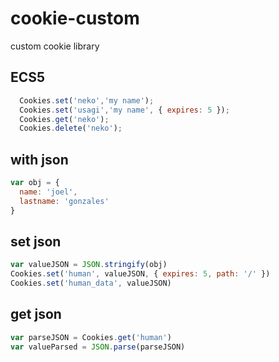 # cookie-custom
custom cookie library


## ECS5

```js
  Cookies.set('neko','my name');
  Cookies.set('usagi','my name', { expires: 5 });
  Cookies.get('neko');
  Cookies.delete('neko');
```

## with json

```js
var obj = {
  name: 'joel',
  lastname: 'gonzales'
}
```

## set json

```js
var valueJSON = JSON.stringify(obj)
Cookies.set('human', valueJSON, { expires: 5, path: '/' })
Cookies.set('human_data', valueJSON)
```

## get json

```js
var parseJSON = Cookies.get('human')
var valueParsed = JSON.parse(parseJSON)
```
